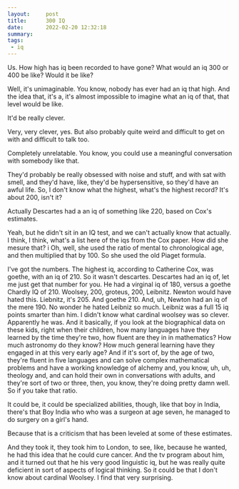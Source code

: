 ```yaml
---
layout:     post
title:      300 IQ
date:       2022-02-20 12:32:18
summary:    
tags:
 - iq
---
```


Us. How high has iq been recorded to have gone? What would an iq 300 or 400 be like? Would it be like?

Well, it's unimaginable. You know, nobody has ever had an iq that high. And the idea that, it's a, it's almost impossible to imagine what an iq of that, that level would be like. 

It'd be really clever.

Very, very clever, yes. But also probably quite weird and difficult to get on with and difficult to talk too. 

Completely unrelatable. You know, you could use a meaningful conversation with somebody like that.

They'd probably be really obsessed with noise and stuff, and with sat with smell, and they'd have, like, they'd be hypersensitive, so they'd have an awful life. So, I don't know what the highest, what's the highest record? It's about 200, isn't it?

Actually Descartes had a an iq of something like 220, based on Cox's estimates.

Yeah, but he didn't sit in an IQ test, and we can't actually know that actually. I think, I think, what's a list here of the iqs from the Cox paper. How did she mesure that?
i
Oh, well, she used the ratio of mental to chronological age, and then multiplied that by 100. So she used the old Piaget formula. 

I've got the numbers. The highest iq, according to Catherine Cox, was goethe, with an iq of 210. So it wasn't descartes. Descartes had an iq of, let me just get that number for you. He had a virginal iq of 180, versus a goethe Chardly IQ of 210. Woolsey, 200, groteus, 200, Leibnitz. Newton would have hated this. Liebnitz, it's 205. And goethe 210. And, uh, Newton had an iq of the mere 190. No wonder he hated Leibniz so much. Leibniz was a full 15 iq points smarter than him. I didn't know what cardinal woolsey was so clever. Apparently he was. And it basically, if you look at the biographical data on these kids, right when their children, how many languages have they learned by the time they're two, how fluent are they in in mathematics? How much astronomy do they know? How much general learning have they engaged in at this very early age? And if it's sort of, by the age of two, they're fluent in five languages and can solve complex mathematical problems and have a working knowledge of alchemy and, you know, uh, uh, theology and, and can hold their own in conversations with adults, and they're sort of two or three, then, you know, they're doing pretty damn well. So if you take that ratio.

It could be, it could be specialized abilities, though, like that boy in India, there's that Boy India who who was a surgeon at age seven, he managed to do surgery on a girl's hand.

Because that is a criticism that has been leveled at some of these estimates.

And they took it, they took him to London, to see, like, because he wanted, he had this idea that he could cure cancer. And the tv program about him, and it turned out that he his very good linguistic iq, but he was really quite deficient in sort of aspects of logical thinking. So it could be that I don't know about cardinal Woolsey. I find that very surprising.